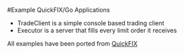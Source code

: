 #Example QuickFIX/Go Applications

* TradeClient is a simple console based trading client
* Executor is a server that fills every limit order it receives

All examples have been ported from [QuickFIX](http://quickfixengine.org)
